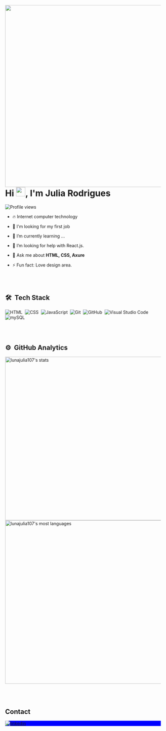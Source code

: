 <img align="right" height="590em" src="https://raw.githubusercontent.com/gist/lunajulia107/e374ed20fc263bd1dfba53d3ac4d61d1/raw/5dead06df4967fdc364f17f0019b08481599b80f/githubcard_me.svg"/>
<h1 align="left">Hi <img src="https://raw.githubusercontent.com/kaueMarques/kaueMarques/master/hi.gif" height="30px">, I'm Julia Rodrigues</h1>
<p align="left"> <img src="https://komarev.com/ghpvc/?username=lunajulia107&color=blue" alt="Profile views" /> </p>

- 🔥 Internet computer technology

- 🔭 I'm looking for my first job

- 🌱 I’m currently learning ...

- 🤔 I’m looking for help with React.js.

- 💬 Ask me about **HTML, CSS, Axure**

- ⚡ Fun fact: Love design area.


<br><br>

## 🛠 &nbsp;Tech Stack

![HTML](https://img.shields.io/badge/-HTML-05122A?style=flat-square&logo=HTML5)&nbsp;
![CSS](https://img.shields.io/badge/-CSS-05122A?style=flat-square&logo=CSS3)&nbsp;
![JavaScript](https://img.shields.io/badge/-JavaScript-05122A?style=flat-square&logo=javascript)&nbsp;
![Git](https://img.shields.io/badge/-Git-05122A?style=flat-square&logo=git)&nbsp;
![GitHub](https://img.shields.io/badge/-GitHub-05122A?style=flat-square&logo=github)&nbsp;
![Visual Studio Code](https://img.shields.io/badge/-Visual%20Studio%20Code-05122A?style=flat-square&logo=visual-studio-code&logoColor=007ACC)&nbsp;
![mySQL](https://img.shields.io/badge/-mySQL-05122A?style=flat-square&logo=mySQL)&nbsp;

<br><br>

## ⚙️ &nbsp;GitHub Analytics

<p align="left">
<img width="530em" src="ttps://github-readme-stats.vercel.app/api?username=lunajulia107&theme=react&show_icons=true" alt="lunajulia107's stats"/>
<img width="530em" src="https://github-readme-stats.vercel.app/api/top-langs/?username=lunajulia107&layout=compact&theme=react" alt="lunajulia107's most languages"/>
</p>


<br><br>

## Contact

<p align="left" style="background:blue">
<a href="https://www.linkedin.com/in/julia-rodrigues-luna107/" target="_blank"><img align="center" src="https://img.shields.io/badge/-lunajulia107-05122A?style=flat&logo=linkedin" alt="linkedin"/>
</a>
</p>

<!--

**lunajulia107/lunajulia107** is a ✨ _special_ ✨ repository because its `README.md` (this file) appears on your GitHub profile.

-->
